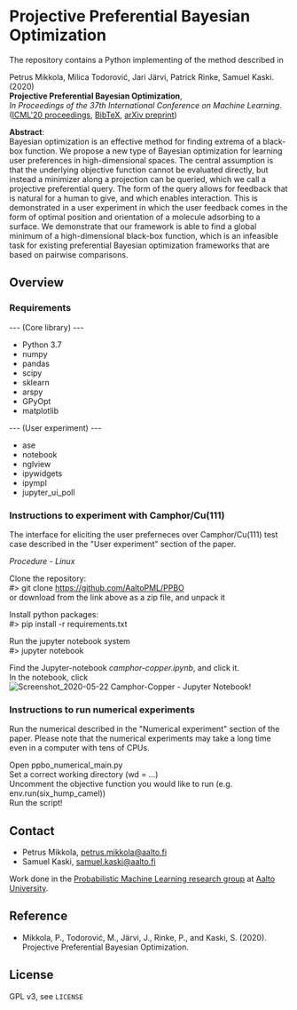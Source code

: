 Projective Preferential Bayesian Optimization
==============================================

The repository contains a Python implementing of the method described in

Petrus Mikkola, Milica Todorović, Jari Järvi, Patrick Rinke, Samuel Kaski. (2020)  
**Projective Preferential Bayesian Optimization**,  
*In Proceedings of the 37th International Conference on Machine Learning*.  
([ICML'20 proceedings](https://proceedings.icml.cc/static/paper_files/icml/2020/2377-Paper.pdf), [BibTeX](bibtex.bib), [arXiv preprint](https://arxiv.org/abs/2002.03113))

**Abstract**:  
Bayesian optimization is an effective method for finding extrema of a black-box function. We propose a new type of Bayesian optimization for learning user preferences in high-dimensional spaces. The central assumption is that the underlying objective function cannot be evaluated directly, but instead a minimizer along a projection can be queried, which we call a projective preferential query. The form of the query allows for feedback that is natural for a human to give, and which enables interaction. This is demonstrated in a user experiment in which the user feedback comes in the form of optimal position and orientation of a molecule adsorbing to a surface. We demonstrate that our framework is able to find a global minimum of a high-dimensional black-box function, which is an infeasible task for existing preferential Bayesian optimization frameworks that are based on pairwise comparisons.


## Overview


### Requirements
--- (Core library) ---
 * Python 3.7
 * numpy
 * pandas
 * scipy
 * sklearn
 * arspy
 * GPyOpt
 * matplotlib 
 
--- (User experiment) ---
 * ase
 * notebook
 * nglview
 * ipywidgets
 * ipympl
 * jupyter_ui_poll
 

### Instructions to experiment with Camphor/Cu(111)
The interface for eliciting the user preferneces over Camphor/Cu(111) test case described in the "User experiment" section of the paper. 

*Procedure - Linux*

Clone the repository: <br />
#> git clone https://github.com/AaltoPML/PPBO <br />
or download from the link above as a zip file, and unpack it

Install python packages: <br />
#> pip install -r requirements.txt

Run the jupyter notebook system <br />
#> jupyter notebook

Find the Jupyter-notebook *camphor-copper.ipynb*, and click it.<br />
In the notebook, click ![Screenshot_2020-05-22 Camphor-Copper - Jupyter Notebook](https://user-images.githubusercontent.com/57790862/82723533-47d17600-9cd8-11ea-9978-46f4551af440.png)!

### Instructions to run numerical experiments
Run the numerical described in the "Numerical experiment" section of the paper. Please note that the numerical experiments may take a long time even in a computer with tens of CPUs.<br />

Open ppbo_numerical_main.py<br />
Set a correct working directory (wd = ...)<br />
Uncomment the objective function you would like to run (e.g. env.run(six_hump_camel))<br />
Run the script!<br />

## Contact

 * Petrus Mikkola, petrus.mikkola@aalto.fi
 * Samuel Kaski, samuel.kaski@aalto.fi


Work done in the [Probabilistic Machine Learning research group](https://research.cs.aalto.fi/pml/) at [Aalto University](https://www.aalto.fi/fi).


## Reference

 * Mikkola, P., Todorović, M., Järvi, J., Rinke, P., and Kaski, S. (2020). Projective Preferential Bayesian Optimization.


## License

GPL v3, see `LICENSE`
